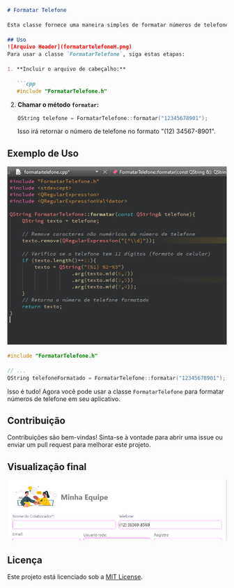 

```markdown
# Formatar Telefone

Esta classe fornece uma maneira simples de formatar números de telefone no formato brasileiro.

## Uso
![Arquivo Header](formatartelefoneH.png)
Para usar a classe `FormatarTelefone`, siga estas etapas:

1. **Incluir o arquivo de cabeçalho:**

   ```cpp
   #include "FormatarTelefone.h"
   ```

2. **Chamar o método `formatar`:**

   ```cpp
   QString telefone = FormatarTelefone::formatar("12345678901");
   ```

   Isso irá retornar o número de telefone no formato "(12) 34567-8901".

## Exemplo de Uso
![Arquivo CPP](formatartelefonecpp.png)
```cpp
#include "FormatarTelefone.h"

// ...
QString telefoneFormatado = FormatarTelefone::formatar("12345678901");
```

Isso é tudo! Agora você pode usar a classe `FormatarTelefone` para formatar números de telefone em seu aplicativo.

## Contribuição

Contribuições são bem-vindas! Sinta-se à vontade para abrir uma issue ou enviar um pull request para melhorar este projeto.

## Visualização final
![Usando uma interface como o QT aparecerá assim](telausuariotelefone.png)
## Licença

Este projeto está licenciado sob a [MIT License](LICENSE).
```

